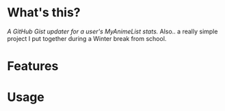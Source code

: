 # What's this?
*A GitHub Gist updater for a user's MyAnimeList stats.* Also.. a really simple project I put together during a Winter break from school.

# Features

# Usage
